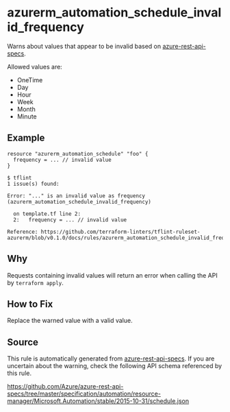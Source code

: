 <!--- This file generated by `tools/apispec-rule-gen/main.go`. DO NOT EDIT --->

# azurerm_automation_schedule_invalid_frequency

Warns about values that appear to be invalid based on [azure-rest-api-specs](https://github.com/Azure/azure-rest-api-specs).

Allowed values are:
- OneTime
- Day
- Hour
- Week
- Month
- Minute

## Example

```hcl
resource "azurerm_automation_schedule" "foo" {
  frequency = ... // invalid value
}
```

```
$ tflint
1 issue(s) found:

Error: "..." is an invalid value as frequency (azurerm_automation_schedule_invalid_frequency)

  on template.tf line 2:
  2:   frequency = ... // invalid value

Reference: https://github.com/terraform-linters/tflint-ruleset-azurerm/blob/v0.1.0/docs/rules/azurerm_automation_schedule_invalid_frequency.md

```

## Why

Requests containing invalid values will return an error when calling the API by `terraform apply`.

## How to Fix

Replace the warned value with a valid value.

## Source

This rule is automatically generated from [azure-rest-api-specs](https://github.com/Azure/azure-rest-api-specs). If you are uncertain about the warning, check the following API schema referenced by this rule.

https://github.com/Azure/azure-rest-api-specs/tree/master/specification/automation/resource-manager/Microsoft.Automation/stable/2015-10-31/schedule.json
